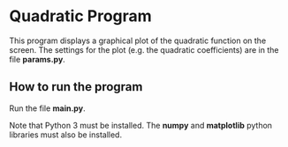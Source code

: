 # Quadratic Program

This program displays a graphical plot of the quadratic function on the screen. The settings for the plot (e.g. the quadratic coefficients) are in the file **params.py**.

## How to run the program

Run the file **main.py**.

Note that Python 3 must be installed. The **numpy** and **matplotlib** python libraries must also be installed.
